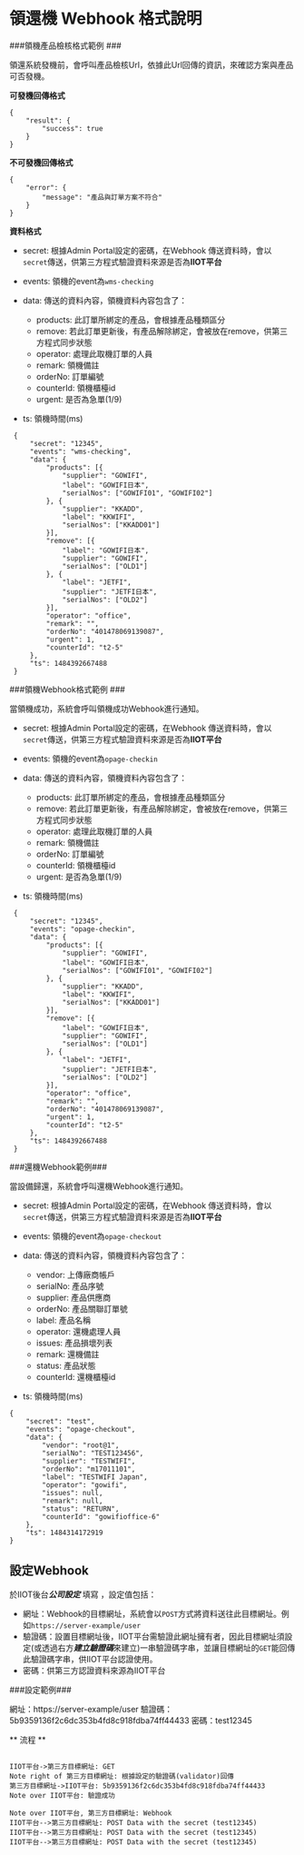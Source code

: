# 領還機 Webhook 格式說明 #

###領機產品檢核格式範例 ###

領還系統發機前，會呼叫產品檢核Url，依據此Url回傳的資訊，來確認方案與產品可否發機。

**可發機回傳格式**
```
{
    "result": {
        "success": true
    }
}
```
**不可發機回傳格式**
```
{
    "error": {
        "message": "產品與訂單方案不符合"
    }
}
```

**資料格式**

- secret: 根據Admin Portal設定的密碼，在Webhook 傳送資料時，會以`secret`傳送，供第三方程式驗證資料來源是否為**IIOT平台**

- events: 領機的event為`wms-checking`
- data: 傳送的資料內容，領機資料內容包含了：
	- products: 此訂單所綁定的產品，會根據產品種類區分
	- remove: 若此訂單更新後，有產品解除綁定，會被放在remove，供第三方程式同步狀態
	- operator: 處理此取機訂單的人員
	- remark: 領機備註
	- orderNo: 訂單編號
	- counterId: 領機櫃檯id
	- urgent: 是否為急單(1/9)
- ts: 領機時間(ms)

```
 {
     "secret": "12345",
     "events": "wms-checking",
     "data": {
         "products": [{
             "supplier": "GOWIFI",
             "label": "GOWIFI日本",
             "serialNos": ["GOWIFI01", "GOWIFI02"]
         }, {
             "supplier": "KKADD",
             "label": "KKWIFI",
             "serialNos": ["KKADD01"]
         }],
         "remove": [{
             "label": "GOWIFI日本",
             "supplier": "GOWIFI",
             "serialNos": ["OLD1"]
         }, {
             "label": "JETFI",
             "supplier": "JETFI日本",
             "serialNos": ["OLD2"]
         }],
         "operator": "office",
         "remark": "",
         "orderNo": "401478069139087",
         "urgent": 1,
         "counterId": "t2-5"
     },
     "ts": 1484392667488
 }
```

###領機Webhook格式範例 ###

當領機成功，系統會呼叫領機成功Webhook進行通知。

- secret: 根據Admin Portal設定的密碼，在Webhook 傳送資料時，會以`secret`傳送，供第三方程式驗證資料來源是否為**IIOT平台**

- events: 領機的event為`opage-checkin`
- data: 傳送的資料內容，領機資料內容包含了：
	- products: 此訂單所綁定的產品，會根據產品種類區分
	- remove: 若此訂單更新後，有產品解除綁定，會被放在remove，供第三方程式同步狀態
	- operator: 處理此取機訂單的人員
	- remark: 領機備註
	- orderNo: 訂單編號
	- counterId: 領機櫃檯id
	- urgent: 是否為急單(1/9)
- ts: 領機時間(ms)

```
 {
     "secret": "12345",
     "events": "opage-checkin",
     "data": {
         "products": [{
             "supplier": "GOWIFI",
             "label": "GOWIFI日本",
             "serialNos": ["GOWIFI01", "GOWIFI02"]
         }, {
             "supplier": "KKADD",
             "label": "KKWIFI",
             "serialNos": ["KKADD01"]
         }],
         "remove": [{
             "label": "GOWIFI日本",
             "supplier": "GOWIFI",
             "serialNos": ["OLD1"]
         }, {
             "label": "JETFI",
             "supplier": "JETFI日本",
             "serialNos": ["OLD2"]
         }],
         "operator": "office",
         "remark": "",
         "orderNo": "401478069139087",
         "urgent": 1,
         "counterId": "t2-5"
     },
     "ts": 1484392667488
 }
```

###還機Webhook範例###

當設備歸還，系統會呼叫還機Webhook進行通知。

- secret: 根據Admin Portal設定的密碼，在Webhook 傳送資料時，會以`secret`傳送，供第三方程式驗證資料來源是否為**IIOT平台**

- events: 領機的event為`opage-checkout`
- data: 傳送的資料內容，領機資料內容包含了：
	- vendor: 上傳廠商帳戶
	- serialNo: 產品序號
	- supplier: 產品供應商
	- orderNo: 產品關聯訂單號
	- label: 產品名稱
	- operator: 還機處理人員
	- issues: 產品損壞列表
	- remark: 還機備註
	- status: 產品狀態
	- counterId: 還機櫃檯id
- ts: 領機時間(ms)

```
{
    "secret": "test",
    "events": "opage-checkout",
    "data": {
        "vendor": "root@1",
        "serialNo": "TEST123456",
        "supplier": "TESTWIFI",
        "orderNo": "m17011101",
        "label": "TESTWIFI Japan",
        "operator": "gowifi",
        "issues": null,
        "remark": null,
        "status": "RETURN",
        "counterId": "gowifioffice-6"
    },
    "ts": 1484314172919
}
```

## 設定Webhook ##

於IIOT後台***公司設定*** 填寫 ，設定值包括：

- 網址：Webhook的目標網址，系統會以`POST`方式將資料送往此目標網址。例如`https://server-example/user`
- 驗證碼：設置目標網址後，IIOT平台需驗證此網址擁有者，因此目標網址須設定(或透過右方***建立驗證碼***來建立)一串驗證碼字串，並讓目標網址的`GET`能回傳此驗證碼字串，供IIOT平台認證使用。
- 密碼：供第三方認證資料來源為IIOT平台

###設定範例###

網址：https://server-example/user
驗證碼：5b9359136f2c6dc353b4fd8c918fdba74ff44433
密碼：test12345

** 流程 **

```sequence

IIOT平台->第三方目標網址: GET
Note right of 第三方目標網址: 根據設定的驗證碼(validator)回傳
第三方目標網址->IIOT平台: 5b9359136f2c6dc353b4fd8c918fdba74ff44433
Note over IIOT平台: 驗證成功

Note over IIOT平台, 第三方目標網址: Webhook
IIOT平台-->第三方目標網址: POST Data with the secret (test12345)
IIOT平台-->第三方目標網址: POST Data with the secret (test12345)
IIOT平台-->第三方目標網址: POST Data with the secret (test12345)
```
